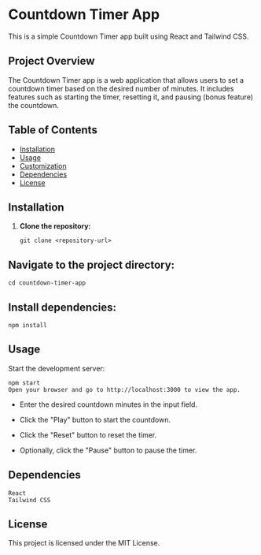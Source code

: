 # Countdown Timer App

This is a simple Countdown Timer app built using React and Tailwind CSS.

## Project Overview

The Countdown Timer app is a web application that allows users to set a countdown timer based on the desired number of minutes. It includes features such as starting the timer, resetting it, and pausing (bonus feature) the countdown.

## Table of Contents

- [Installation](#installation)
- [Usage](#usage)
- [Customization](#customization)
- [Dependencies](#dependencies)
- [License](#license)

## Installation

1. **Clone the repository:**

   ```
   git clone <repository-url>
   ```
## Navigate to the project directory:
```
cd countdown-timer-app
```

## Install dependencies:

```
npm install
```
## Usage

Start the development server:

```
npm start
Open your browser and go to http://localhost:3000 to view the app.
```


- Enter the desired countdown minutes in the input field.

- Click the "Play" button to start the countdown.

- Click the "Reset" button to reset the timer.

- Optionally, click the "Pause" button to pause the timer.

## Dependencies
```
React
Tailwind CSS
```

## License
This project is licensed under the MIT License.